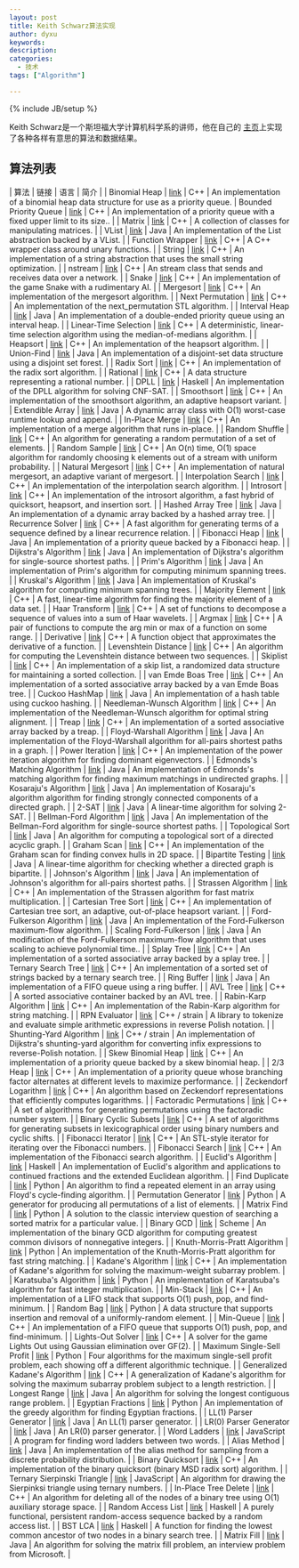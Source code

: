 ```yaml
---
layout: post
title: Keith Schwarz算法实现
author: dyxu
keywords: 
description:
categories:
  - 技术
tags: ["Algorithm"]

---
```

{% include JB/setup %}

Keith Schwarz是一个斯坦福大学计算机科学系的讲师，他在自己的
[主页](http://www.keithschwarz.com/interesting/)上实现了各种各样有意思的算法和数据结果。

## 算法列表

| 算法           | 链接 | 语言 | 简介 |
| Binomial Heap | [link](http://www.keithschwarz.com/interesting/code/?dir=binomial-heap)  | C++ | An implementation of a binomial heap data structure for use as a priority queue. 
| Bounded Priority Queue | [link](http://www.keithschwarz.com/interesting/code/?dir=bounded-pqueue) | C++ | An implementation of a priority queue with a fixed upper limit to its size.. |
| Matrix | [link](http://www.keithschwarz.com/interesting/code/?dir=matrix) | C++ | A collection of classes for manipulating matrices. |
| VList | [link](http://www.keithschwarz.com/interesting/code/?dir=vlist) | Java | An implementation of the List abstraction backed by a VList. |
| Function Wrapper | [link](http://www.keithschwarz.com/interesting/code/?dir=function) | C++ | A C++ wrapper class around unary functions. |
| String | [link](http://www.keithschwarz.com/interesting/code/?dir=string) | C++ | An implementation of a string abstraction that uses the small string optimization. |
| nstream | [link](http://www.keithschwarz.com/interesting/code/?dir=nstream) | C++ | An stream class that sends and receives data over a network. |
| Snake | [link](http://www.keithschwarz.com/interesting/code/?dir=snake) | C++ | An implementation of the game Snake with a rudimentary AI. |
| Mergesort | [link](http://www.keithschwarz.com/interesting/code/?dir=mergesort) | C++ | An implementation of the mergesort algorithm. |
| Next Permutation | [link](http://www.keithschwarz.com/interesting/code/?dir=next-permutation) | C++ | An implementation of the next_permutation STL algorithm. |
| Interval Heap | [link](http://www.keithschwarz.com/interesting/code/?dir=interval-heap)  | Java | An implementation of a double-ended priority queue using an interval heap. |
| Linear-Time Selection | [link](http://www.keithschwarz.com/interesting/code/?dir=median-of-medians)  | C++ | A deterministic, linear-time selection algorithm using the median-of-medians algorithm. |
| Heapsort | [link](http://www.keithschwarz.com/interesting/code/?dir=heapsort)  | C++ | An implementation of the heapsort algorithm. |
| Union-Find | [link](http://www.keithschwarz.com/interesting/code/?dir=union-find)  | Java | An implementation of a disjoint-set data structure using a disjoint set forest. |
| Radix Sort | [link](http://www.keithschwarz.com/interesting/code/?dir=radix-sort)  | C++ | An implementation of the radix sort algorithm. |
| Rational | [link](http://www.keithschwarz.com/interesting/code/?dir=rational)  | C++ | A data structure representing a rational number. |
| DPLL | [link](http://www.keithschwarz.com/interesting/code/?dir=dpll)  | Haskell | An implementation of the DPLL algorithm for solving CNF-SAT. |
| Smoothsort | [link](http://www.keithschwarz.com/interesting/code/?dir=smoothsort)  | C++ | An implementation of the smoothsort algorithm, an adaptive heapsort variant. |
| Extendible Array | [link](http://www.keithschwarz.com/interesting/code/?dir=extendible-array)  | Java | A dynamic array class with O(1) worst-case runtime lookup and append. |
| In-Place Merge | [link](http://www.keithschwarz.com/interesting/code/?dir=inplace-merge)  | C++ | An implementation of a merge algorithm that runs in-place. |
| Random Shuffle | [link](http://www.keithschwarz.com/interesting/code/?dir=random-shuffle)  | C++ | An algorithm for generating a random permutation of a set of elements. |
| Random Sample | [link](http://www.keithschwarz.com/interesting/code/?dir=random-sample)  | C++ | An O(n) time, O(1) space algorithm for randomly choosing k elements out of a stream with uniform probability. |
| Natural Mergesort | [link](http://www.keithschwarz.com/interesting/code/?dir=natural-mergesort)  | C++ | An implementation of natural mergesort, an adaptive variant of mergesort. |
| Interpolation Search | [link](http://www.keithschwarz.com/interesting/code/?dir=interpolation-search)  | C++ | An implementation of the interpolation search algorithm. |
| Introsort | [link](http://www.keithschwarz.com/interesting/code/?dir=introsort)  | C++ | An implementation of the introsort algorithm, a fast hybrid of quicksort, heapsort, and insertion sort. |
| Hashed Array Tree | [link](http://www.keithschwarz.com/interesting/code/?dir=hashed-array-tree) | Java | An implementation of a dynamic array backed by a hashed array tree. |
| Recurrence Solver | [link](http://www.keithschwarz.com/interesting/code/?dir=recurrence)  | C++ | A fast algorithm for generating terms of a sequence defined by a linear recurrence relation. |
| Fibonacci Heap | [link](http://www.keithschwarz.com/interesting/code/?dir=fibonacci-heap)  | Java | An implementation of a priority queue backed by a Fibonacci heap. |
| Dijkstra's Algorithm | [link](http://www.keithschwarz.com/interesting/code/?dir=dijkstra)  | Java | An implementation of Dijkstra's algorithm for single-source shortest paths. |
| Prim's Algorithm | [link](http://www.keithschwarz.com/interesting/code/?dir=prim)  | Java | An implementation of Prim's algorithm for computing minimum spanning trees. |
| Kruskal's Algorithm | [link](http://www.keithschwarz.com/interesting/code/?dir=kruskal)  | Java | An implementation of Kruskal's algorithm for computing minimum spanning trees. |
| Majority Element | [link](http://www.keithschwarz.com/interesting/code/?dir=majority-element)  | C++ | A fast, linear-time algorithm for finding the majority element of a data set. |
| Haar Transform | [link](http://www.keithschwarz.com/interesting/code/?dir=haar)  | C++ | A set of functions to decompose a sequence of values into a sum of Haar wavelets. |
| Argmax | [link](http://www.keithschwarz.com/interesting/code/?dir=argmax)  | C++ | A pair of functions to compute the arg min or max of a function on some range. |
| Derivative | [link](http://www.keithschwarz.com/interesting/code/?dir=derivative)  | C++ | A function object that approximates the derivative of a function. |
| Levenshtein Distance | [link](http://www.keithschwarz.com/interesting/code/?dir=levenshtein)  | C++ | An algorithm for computing the Levenshtein distance between two sequences. |
| Skiplist | [link](http://www.keithschwarz.com/interesting/code/?dir=skiplist)  | C++ | An implementation of a skip list, a randomized data structure for maintaining a sorted collection. |
| van Emde Boas Tree | [link](http://www.keithschwarz.com/interesting/code/?dir=van-emde-boas-tree)  | C++ | An implementation of a sorted associative array backed by a van Emde Boas tree. |
| Cuckoo HashMap | [link](http://www.keithschwarz.com/interesting/code/?dir=cuckoo-hashmap)  | Java | An implementation of a hash table using cuckoo hashing. |
| Needleman-Wunsch Algorithm | [link](http://www.keithschwarz.com/interesting/code/?dir=needleman-wunsch)  | C++ | An implementation of the Needleman-Wunsch algorithm for optimal string alignment. |
| Treap | [link](http://www.keithschwarz.com/interesting/code/?dir=treap)  | C++ | An implementation of a sorted associative array backed by a treap. |
| Floyd-Warshall Algorithm | [link](http://www.keithschwarz.com/interesting/code/?dir=floyd-warshall)  | Java | An implementation of the Floyd-Warshall algorithm for all-pairs shortest paths in a graph. |
| Power Iteration | [link](http://www.keithschwarz.com/interesting/code/?dir=power-iteration)  | C++ | An implementation of the power iteration algorithm for finding dominant eigenvectors. |
| Edmonds's Matching Algorithm | [link](http://www.keithschwarz.com/interesting/code/?dir=edmonds-matching)  | Java | An implementation of Edmonds's matching algorithm for finding maximum matchings in undirected graphs. |
| Kosaraju's Algorithm | [link](http://www.keithschwarz.com/interesting/code/?dir=kosaraju)  | Java | An implementation of Kosaraju's algorithm algorithm for finding strongly connected components of a directed graph. |
| 2-SAT | [link](http://www.keithschwarz.com/interesting/code/?dir=2sat)  | Java | A linear-time algorithm for solving 2-SAT. |
| Bellman-Ford Algorithm | [link](http://www.keithschwarz.com/interesting/code/?dir=bellman-ford)  | Java | An implementation of the Bellman-Ford algorithm for single-source shortest paths. |
| Topological Sort | [link](http://www.keithschwarz.com/interesting/code/?dir=topological-sort)  | Java | An algorithm for computing a topological sort of a directed acyclic graph. |
| Graham Scan | [link](http://www.keithschwarz.com/interesting/code/?dir=graham-scan)  | C++ | An implementation of the Graham scan for finding convex hulls in 2D space. |
| Bipartite Testing | [link](http://www.keithschwarz.com/interesting/code/?dir=bipartite-verify)  | Java | A linear-time algorithm for checking whether a directed graph is bipartite. |
| Johnson's Algorithm | [link](http://www.keithschwarz.com/interesting/code/?dir=johnson)  | Java | An implementation of Johnson's algorithm for all-pairs shortest paths. |
| Strassen Algorithm | [link](http://www.keithschwarz.com/interesting/code/?dir=strassen)  | C++ | An implementation of the Strassen algorithm for fast matrix multiplication. |
| Cartesian Tree Sort | [link](http://www.keithschwarz.com/interesting/code/?dir=cartesian-tree-sort)  | C++ | An implementation of Cartesian tree sort, an adaptive, out-of-place heapsort variant. |
| Ford-Fulkerson Algorithm | [link](http://www.keithschwarz.com/interesting/code/?dir=ford-fulkerson)  | Java | An implementation of the Ford-Fulkerson maximum-flow algorithm. |
| Scaling Ford-Fulkerson | [link](http://www.keithschwarz.com/interesting/code/?dir=ford-fulkerson-scaling)  | Java | An modification of the Ford-Fulkerson maximum-flow algorithm that uses scaling to achieve polynomial time.. |
| Splay Tree | [link](http://www.keithschwarz.com/interesting/code/?dir=splay-tree)  | C++ | An implementation of a sorted associative array backed by a splay tree. |
| Ternary Search Tree | [link](http://www.keithschwarz.com/interesting/code/?dir=ternary-search-tree)  | C++ | An implementation of a sorted set of strings backed by a ternary search tree. |
| Ring Buffer | [link](http://www.keithschwarz.com/interesting/code/?dir=ring-buffer)  | Java | An implementation of a FIFO queue using a ring buffer. |
| AVL Tree | [link](http://www.keithschwarz.com/interesting/code/?dir=avl-tree)  | C++ | A sorted associative container backed by an AVL tree. |
| Rabin-Karp Algorithm | [link](http://www.keithschwarz.com/interesting/code/?dir=rabin-karp) | C++ | An implementation of the Rabin-Karp algorithm for string matching. |
| RPN Evaluator | [link](http://www.keithschwarz.com/interesting/code/?dir=rpn-evaluate) | C++ / strain | A library to tokenize and evaluate simple arithmetic expressions in reverse Polish notation. |
| Shunting-Yard Algorithm | [link](http://www.keithschwarz.com/interesting/code/?dir=shunting-yard) | C++ / strain | An implementation of Dijkstra's shunting-yard algorithm for converting infix expressions to reverse-Polish notation. |
| Skew Binomial Heap | [link](http://www.keithschwarz.com/interesting/code/?dir=skew-binomial-heap) | C++ | An implementation of a priority queue backed by a skew binomial heap. |
| 2/3 Heap | [link](http://www.keithschwarz.com/interesting/code/?dir=two-three-heap) | C++ | An implementation of a priority queue whose branching factor alternates at different levels to maximize performance. |
| Zeckendorf Logarithm | [link](http://www.keithschwarz.com/interesting/code/?dir=zeckendorf-logarithm) | C++ | An algorithm based on Zeckendorf representations that efficiently computes logarithms. |
| Factoradic Permutations | [link](http://www.keithschwarz.com/interesting/code/?dir=factoradic-permutation) | C++ | A set of algorithms for generating permutations using the factoradic number system. |
| Binary Cyclic Subsets | [link](http://www.keithschwarz.com/interesting/code/?dir=binary-subset) | C++ | A set of algorithms for generating subsets in lexicographical order using binary numbers and cyclic shifts. |
| Fibonacci Iterator | [link](http://www.keithschwarz.com/interesting/code/?dir=fibonacci-iterator) | C++ | An STL-style iterator for iterating over the Fibonacci numbers. |
| Fibonacci Search | [link](http://www.keithschwarz.com/interesting/code/?dir=fibonacci-search) | C++ | An implementation of the Fibonacci search algorithm. |
| Euclid's Algorithm | [link](http://www.keithschwarz.com/interesting/code/?dir=euclid) | Haskell | An implementation of Euclid's algorithm and applications to continued fractions and the extended Euclidean algorithm. |
| Find Duplicate | [link](http://www.keithschwarz.com/interesting/code/?dir=find-duplicate) | Python | An algorithm to find a repeated element in an array using Floyd's cycle-finding algorithm. |
| Permutation Generator | [link](http://www.keithschwarz.com/interesting/code/?dir=permutation-generator) | Python | A generator for producing all permutations of a list of elements. |
| Matrix Find | [link](http://www.keithschwarz.com/interesting/code/?dir=matrix-find) | Python | A solution to the classic interview question of searching a sorted matrix for a particular value. |
| Binary GCD | [link](http://www.keithschwarz.com/interesting/code/?dir=binary-gcd) | Scheme | An implementation of the binary GCD algorithm for computing greatest common divisors of nonnegative integers. |
| Knuth-Morris-Pratt Algorithm | [link](http://www.keithschwarz.com/interesting/code/?dir=knuth-morris-pratt) | Python | An implementation of the Knuth-Morris-Pratt algorithm for fast string matching. |
| Kadane's Algorithm | [link](http://www.keithschwarz.com/interesting/code/?dir=kadane) | C++ | An implementation of Kadane's algorithm for solving the maximum-weight subarray problem. |
| Karatsuba's Algorithm | [link](http://www.keithschwarz.com/interesting/code/?dir=karatsuba) | Python | An implementation of Karatsuba's algorithm for fast integer multiplication. |
| Min-Stack | [link](http://www.keithschwarz.com/interesting/code/?dir=min-stack) | C++ | An implementation of a LIFO stack that supports O(1) push, pop, and find-minimum. |
| Random Bag | [link](http://www.keithschwarz.com/interesting/code/?dir=random-bag) | Python | A data structure that supports insertion and removal of a uniformly-random element. |
| Min-Queue | [link](http://www.keithschwarz.com/interesting/code/?dir=min-queue) | C++ | An implementation of a FIFO queue that supports O(1) push, pop, and find-minimum. |
| Lights-Out Solver | [link](http://www.keithschwarz.com/interesting/code/?dir=lights-out) | C++ | A solver for the game Lights Out using Gaussian elimination over GF(2). |
| Maximum Single-Sell Profit | [link](http://www.keithschwarz.com/interesting/code/?dir=single-sell-profit) | Python | Four algorithms for the maximum single-sell profit problem, each showing off a different algorithmic technique. |
| Generalized Kadane's Algorithm | [link](http://www.keithschwarz.com/interesting/code/?dir=generalized-kadane)  | C++ | A generalization of Kadane's algorithm for solving the maximum subarray problem subject to a length restriction. |
| Longest Range | [link](http://www.keithschwarz.com/interesting/code/?dir=longest-range)  | Java | An algorithm for solving the longest contiguous range problem. |
| Egyptian Fractions | [link](http://www.keithschwarz.com/interesting/code/?dir=egyptian-fraction)  | Python | An implementation of the greedy algorithm for finding Egyptian fractions. |
| LL(1) Parser Generator | [link](http://www.keithschwarz.com/interesting/code/?dir=ll1)  | Java | An LL(1) parser generator. |
| LR(0) Parser Generator | [link](http://www.keithschwarz.com/interesting/code/?dir=lr0)  | Java | An LR(0) parser generator. |
| Word Ladders | [link](http://www.keithschwarz.com/interesting/code/?dir=word-ladder)  | JavaScript | A program for finding word ladders between two words. |
| Alias Method | [link](http://www.keithschwarz.com/interesting/code/?dir=alias-method)  | Java | An implementation of the alias method for sampling from a discrete probability distribution. |
| Binary Quicksort | [link](http://www.keithschwarz.com/interesting/code/?dir=binary-quicksort) | C++ | An implementation of the binary quicksort (binary MSD radix sort) algorithm. |
| Ternary Sierpinski Triangle | [link](http://www.keithschwarz.com/interesting/code/?dir=ternary-sierpinski)  | JavaScript | An algorithm for drawing the Sierpinksi triangle using ternary numbers. |
| In-Place Tree Delete | [link](http://www.keithschwarz.com/interesting/code/?dir=inplace-tree-delete)  | C++ | An algorithm for deleting all of the nodes of a binary tree using O(1) auxiliary storage space. |
| Random Access List | [link](http://www.keithschwarz.com/interesting/code/?dir=random-access-list) | Haskell | A purely functional, persistent random-access sequence backed by a random access list. |
| BST LCA | [link](http://www.keithschwarz.com/interesting/code/?dir=bst-lca) | Haskell | A function for finding the lowest common ancestor of two nodes in a binary search tree. |
| Matrix Fill | [link](http://www.keithschwarz.com/interesting/code/?dir=matrix-fill) | Java | An algorithm for solving the matrix fill problem, an interview problem from Microsoft. |



